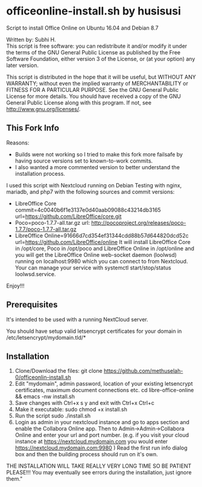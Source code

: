 # officeonline-install.sh by husisusi

Script to install Office Online on Ubuntu 16.04 and Debian 8.7 

Written by: Subhi H.<br>
This script is free software: you can redistribute it and/or modify it under the terms of the GNU General Public License as published by the Free Software Foundation, either version 3 of the License, or (at your option) any later version.

This script is distributed in the hope that it will be useful, but WITHOUT ANY WARRANTY; without even the implied warranty of MERCHANTABILITY or FITNESS FOR A PARTICULAR PURPOSE. See the GNU General Public License for more details.
You should have received a copy of the GNU General Public License along with this program. If not, see http://www.gnu.org/licenses/.

## This Fork Info
Reasons:
  - Builds were not working so I tried to make this fork more failsafe by having source versions set to known-to-work commits.
  - I also wanted a more commented version to better understand the installation process.

I used this script with Nextcloud running on Debian Testing with nginx, mariadb, and php7 with the following sources and commit versions:
  - LibreOffice Core commit=4c0040b6f1e3137e0d40aab09088c43214db3165 url=https://github.com/LibreOffice/core.git
  - Poco=poco-1.7.7-all.tar.gz url: http://pocoproject.org/releases/poco-1.7.7/poco-1.7.7-all.tar.gz
  - LibreOffice Online=91666d7cd354ef31344cdd88b57d644820dcd52c url=https://github.com/LibreOffice/online
It will install LibreOffice Core in /opt/core, Poco in /opt/poco and LibreOffice Online in /opt/online and you will get the LibreOffice Online web-socket daemon (loolwsd) running on localhost:9980 which you can connect to from Nextcloud. Your can manage your service with systemctl start/stop/status loolwsd.service.

Enjoy!!!

## Prerequisites
It's intended to be used with a running NextCloud server.

You should have setup valid letsencrypt certificates for your domain in /etc/letsencrypt/mydomain.tld/*

## Installation
1. Clone/Download the files:
git clone https://github.com/methuselah-0/officeonlin-install.sh
2. Edit "mydomain", admin password, location of your existing letsencrypt certificates, maximum document connections etc.
cd libre-office-online && emacs -nw install.sh
4. Save changes with
Ctrl+x s y and exit with Ctrl+x Ctrl+c
5. Make it executable:
sudo chmod +x install.sh
5. Run the script
sudo ./install.sh
6. Login as admin in your nextcloud instance and go to apps section and enable the Collabora Online app. Then to Admin->Admin->Collabora Online and enter your url and port number. (e.g. if you visit your cloud instance at https://nextcloud.mydomain.com you would enter https://nextcloud.mydomain.com:9980 )
Read the first run info dialog box and then the building process should run on it's own.

THE INSTALLATION WILL TAKE REALLY VERY LONG TIME SO BE PATIENT PLEASE!!! You may eventually see errors during the installation, just ignore them."
